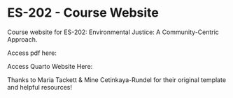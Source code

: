 # ES-202 - Course Website

Course website for ES-202: Environmental Justice: A Community-Centric Approach. 

Access pdf here: 

Access Quarto Website Here: 

Thanks to Maria Tackett & Mine Cetinkaya-Rundel for their original template and helpful resources!
